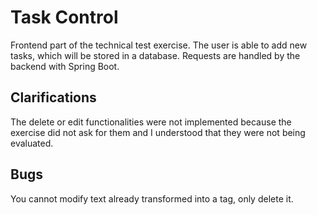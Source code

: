 # Task Control

Frontend part of the technical test exercise. The user is able to add new tasks, which will be stored in a database. Requests are handled by the backend with Spring Boot.

## Clarifications

The delete or edit functionalities were not implemented because the exercise did not ask for them and I understood that they were not being evaluated.

## Bugs
You cannot modify text already transformed into a tag, only delete it.
